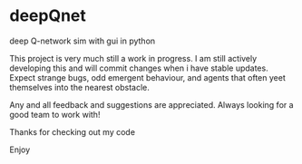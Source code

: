 # deepQnet
deep Q-network sim with gui in python


This project is very much still a work in progress.
I am still actively developing this and will commit 
changes when i have stable updates. Expect strange bugs,
odd emergent behaviour, and agents that often yeet themselves
into the nearest obstacle.

Any and all feedback and suggestions are appreciated.
Always looking for a good team to work with!

Thanks for checking out my code

Enjoy
